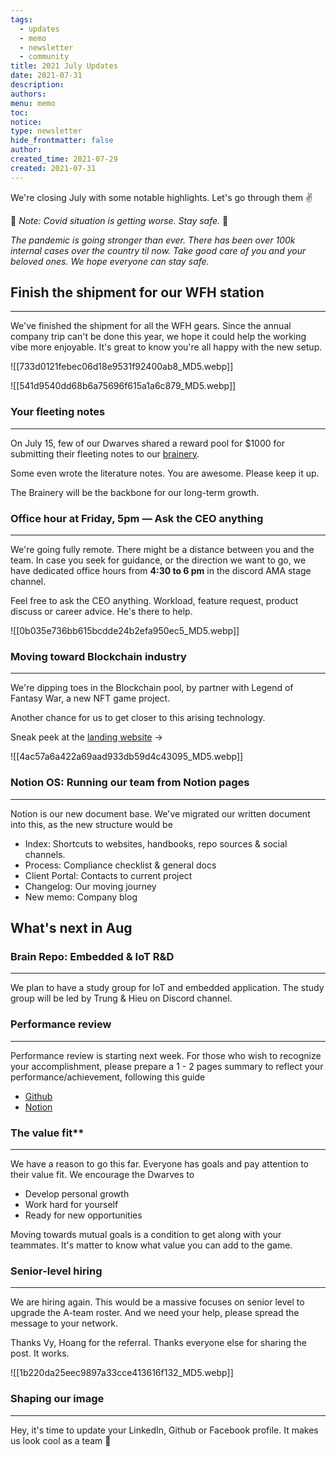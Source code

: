 ```yaml
---
tags:
  - updates
  - memo
  - newsletter
  - community
title: 2021 July Updates
date: 2021-07-31
description: 
authors: 
menu: memo
toc: 
notice: 
type: newsletter
hide_frontmatter: false
author: 
created_time: 2021-07-29
created: 2021-07-31
---
```


We're closing July with some notable highlights. Let's go through them ✌️

🚨 *Note: Covid situation is getting worse. Stay safe.* 🦠

*The pandemic is going stronger than ever. There has been over 100k internal cases over the country til now. Take good care of you and your beloved ones. We hope everyone can stay safe.*

## Finish the shipment for our WFH station

---

We've finished the shipment for all the WFH gears. Since the annual company trip can't be done this year, we hope it could help the working vibe more enjoyable. It's great to know you're all happy with the new setup.

<!-- column_list 26424a54-7fcc-43dd-8399-9c9e0bc5b319 -->

<!-- column 18beac08-4c7f-4b75-9e0f-93e89ac74aaf -->

![[733d0121febec06d18e9531f92400ab8_MD5.webp]]

<!-- column 8f3c7d97-a82b-45b7-ad40-5649485f3982 -->

![[541d9540dd68b6a75696f615a1a6c879_MD5.webp]]

### Your fleeting notes

---

On July 15, few of our Dwarves shared a reward pool for $1000 for submitting their fleeting notes to our [brainery](https://brain.d.foundation/). 

Some even wrote the literature notes. You are awesome. Please keep it up.

The Brainery will be the backbone for our long-term growth.


### Office hour at Friday, 5pm — Ask the CEO anything

---

<!-- column_list f3e81183-4d02-412a-92eb-45fae4f5721b -->

<!-- column cbc7f8e4-fdc3-41bb-9a8f-8ddc04dd2a66 -->

We're going fully remote. There might be a distance between you and the team. In case you seek for guidance, or the direction we want to go, we have dedicated office hours from **4:30 to 6 pm** in the discord AMA stage channel.

Feel free to ask the CEO anything. Workload, feature request, product discuss or career advice. He's there to help. 

<!-- column daea2df8-0e8a-4ed4-95a8-745776e817ea -->

![[0b035e736bb615bcdde24b2efa950ec5_MD5.webp]]


### Moving toward Blockchain industry

---

<!-- column_list 610eb106-ef35-4ec3-8c27-a61057f8a4dd -->

<!-- column 1bb00110-4546-491d-82e0-8cc52fa90968 -->

We're dipping toes in the Blockchain pool, by partner with Legend of Fantasy War, a new NFT game project. 

Another chance for us to get closer to this arising technology.

Sneak peek at the [landing website](http://legendfantasywar.com/) → 

<!-- column 56aabae4-c1a2-4d6d-b1db-19bbd5e740e9 -->

![[4ac57a6a422a69aad933db59d4c43095_MD5.webp]]

### Notion OS: Running our team from Notion pages

---

Notion is our new document base. We've migrated our written document into this, as the new structure would be

* Index: Shortcuts to websites, handbooks, repo sources & social channels.
* Process: Compliance checklist & general docs
* Client Portal: Contacts to current project 
* Changelog: Our moving journey
* New memo: Company blog

## What's next in Aug

### **Brain Repo: Embedded & IoT R&D**

---

We plan to have a study group for IoT and embedded application. The study group will be led by Trung & Hieu on Discord channel.

<!-- column_list 4b8fcf05-7d43-4de0-814c-9c27b306ca47 -->

<!-- column 0709182e-3b4a-40a3-bc2d-da92d36b9a15 -->

### **Performance review**

---

Performance review is starting next week. For those who wish to recognize your accomplishment, please prepare a 1 - 2 pages summary to reflect your performance/achievement, following this guide

* [Github](http://github.com/dwarvesf/handbook/blob/master/making-a-career.md#performance-review)
* [Notion](/548a540a40714f11915d631fd5cec53f#434d285816e34dcaa12f4bc652eb5bed)

### The value fit**

---

We have a reason to go this far. Everyone has goals and pay attention to their value fit. We encourage the Dwarves to

* Develop personal growth 
* Work hard for yourself
* Ready for new opportunities

Moving towards mutual goals is a condition to get along with your teammates. It's matter to know what value you can add to the game. 


<!-- column e49adfb4-eb43-48fb-97b8-a95244c6316a -->

### **Senior-level hiring**

---

We are hiring again. This would be a massive focuses on senior level to upgrade the A-team roster. And we need your help, please spread the message to your network.

Thanks Vy, Hoang for the referral. Thanks everyone else for sharing the post. It works.

![[1b220da25eec9897a33cce413616f132_MD5.webp]]


### Shaping our image

---

Hey, it's time to update your LinkedIn, Github or Facebook profile. It makes us look cool as a team 🚀
